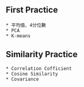 ## First Practice
	* 平均值、4分位數
	* PCA
	* K-means
	
## Similarity Practice
	* Correlation Cofficient
	* Cosine Similarity
	* Covariance
